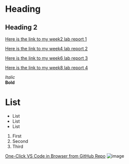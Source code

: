 # Heading 
## Heading 2

[Here is the link to my week2 lab report 1](https://w1caoucsd.github.io/cse15l-lab-reports/Week-2-Lab-Report-remote-access)

[Here is the link to my week4 lab report 2](https://w1caoucsd.github.io/cse15l-lab-reports/Week-4-Lab-Report)

[Here is the link to my week6 lab report 3](https://w1caoucsd.github.io/cse15l-lab-reports/lab-report-3-week-6)

[Here is the link to my week8 lab report 4](https://w1caoucsd.github.io/cse15l-lab-reports/Week-8-Lab-Report-4)


*Italic*	
**Bold**	
# List 
* List
* List
* List
1. First
2. Second 
3. Third


[One-Click VS Code in Browser from GitHub Repo](https://visualstudiomagazine.com/articles/2021/08/31/github-vs-code.aspx)
![image](https://upload.wikimedia.org/wikipedia/commons/9/9a/Gull_portrait_ca_usa.jpg)
